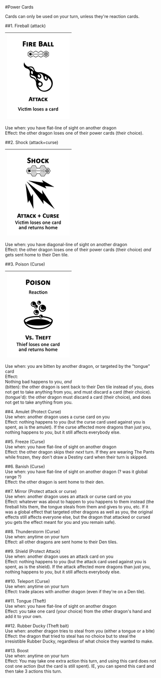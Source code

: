 #Power Cards

Cards can only be used on your turn, unless they're reaction cards.

##1. Fireball (attack)  

| ![](/dragon_pants/images/cards/small/fireball.png) |
| --- |

Use when: you have flat-line of sight on another dragon  
Effect: the other dragon loses one of their power cards (their choice).

##2. Shock (attack+curse)  

| ![](/dragon_pants/images/cards/small/shock.png) |
| --- |

Use when: you have diagonal-line of sight on another dragon  
Effect: the other dragon loses one of their power cards (their choice) *and* gets sent home to their Den tile.
 
##3. Poison (Curse)  

| ![](/dragon_pants/images/cards/small/poison.png) |
| --- |

Use when: you are bitten by another dragon, or targeted by the "tongue" card  
Effect:  
   Nothing bad happens to you, *and*  
   (bitten): the other dragon is sent back to their Den tile instead of you, does not get to take anything from you, and must discard a card (their choice).  
   (tongue'd): the other dragon must discard a card (their choice), and does not get to take anything from you.
   
##4. Amulet (Protect Curse)  
 Use when: another dragon uses a curse card on you  
 Effect: nothing happens to you (but the curse card used against you is spent, as is the amulet). If the curse affected more dragons than just you, nothing happens to *you*, but it still affects everybody else.
 
##5. Freeze (Curse)  
 Use when: you have flat-line of sight on another dragon  
 Effect: the other dragon skips their *next* turn. If they are wearing The Pants while frozen, they don't draw a Destiny card when their turn is skipped.
 
##6. Banish (Curse)  
 Use when: you have flat-line of sight on another dragon (? was it global range ?)  
 Effect: the other dragon is sent home to their den.
 
##7. Mirror (Protect attack or curse)  
 Use when: another dragon uses an attack or curse card on you  
 Effect: whatever was about to happen to you happens to them instead (the fireball hits them, the tongue steals from them and gives to you, etc. If it was a global effect that targeted other dragons as well as you, the original effects still affects everyone else, but the dragon that attacked or cursed you gets the effect meant for you and you remain safe).
 
##8. Thunderstorm (Curse)  
 Use when: anytime on your turn  
 Effect: all other dragons are sent home to their Den tiles.
 
##9. Shield (Protect Attack)  
 Use when: another dragon uses an attack card on you  
 Effect: nothing happens to you (but the attack card used against you is spent, as is the shield). If the attack affected more dragons than just you, nothing happens to *you*, but it still affects everybody else.

##10. Teleport (Curse)  
 Use when: anytime on your turn  
 Effect: trade places with another dragon (even if they're on a Den tile).
 
##11. Tongue (Theft)  
 Use when: you have flat-line of sight on another dragon  
 Effect: you take one card (your choice) from the other dragon's hand and add it to your own.
 
##12. Rubber Ducky (Theft bait)  
 Use when: another dragon tries to steal from you (either a tongue or a bite)  
 Effect: the dragon that tried to steal has no choice but to steal the irresistible Rubber Ducky, regardless of what choice they wanted to make.
 
##13. Boost  
 Use when: anytime on your turn  
 Effect: You may take one extra action this turn, and using this card does not cost one action (but the card is still spent). IE, you can spend this card and then take 3 actions this turn.
